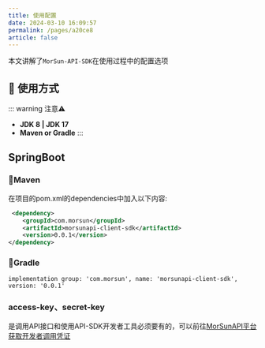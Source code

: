 ```yaml
---
title: 使用配置
date: 2024-03-10 16:09:57
permalink: /pages/a20ce8
article: false
---
```


本文讲解了`MorSun-API-SDK`在使用过程中的配置选项

## 🚀 使用方式

::: warning 注意⚠️
- **JDK 8 | JDK 17**
- **Maven or Gradle**
  :::

## SpringBoot

### 🍊Maven
在项目的pom.xml的dependencies中加入以下内容:
```xml
 <dependency>
    <groupId>com.morsun</groupId>
    <artifactId>morsunapi-client-sdk</artifactId>
    <version>0.0.1</version>
</dependency>
```
### 🍐Gradle
```
implementation group: 'com.morsun', name: 'morsunapi-client-sdk', version: '0.0.1'
```

### access-key、secret-key
是调用API接口和使用API-SDK开发者工具必须要有的，可以前往[MorSunAPI平台获取开发者调用凭证](待上线)